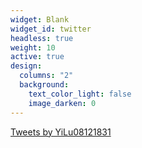 ```yaml
---
widget: Blank
widget_id: twitter
headless: true
weight: 10
active: true
design:
  columns: "2"
  background:
    text_color_light: false
    image_darken: 0
---
```

<a class="twitter-timeline" href="https://twitter.com/YiLu08121831?ref_src=twsrc%5Etfw">Tweets by YiLu08121831</a> <script async src="https://platform.twitter.com/widgets.js" charset="utf-8"></script>